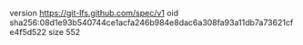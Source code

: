 version https://git-lfs.github.com/spec/v1
oid sha256:08d1e93b540744ce1acfa246b984e8dac6a308fa93a11db7a73621cfe4f5d522
size 552
